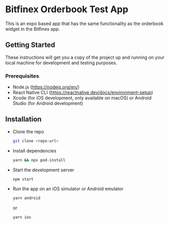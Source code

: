 # Bitfinex Orderbook Test App

This is an expo based app that has the same functionality as the orderbook widget in the Bitfinex app.

## Getting Started

These instructions will get you a copy of the project up and running on your local machine for development and testing purposes.

### Prerequisites

- Node.js (https://nodejs.org/en/)
- React Native CLI (https://reactnative.dev/docs/environment-setup)
- Xcode (for iOS development, only available on macOS) or Android Studio (for Android development)

## Installation

- Clone the repo
  ```sh
  git clone <repo-url>
  ```
- Install dependencies
  ```sh
  yarn && npx pod-install
  ```
- Start the development server
  ```sh
  npm start
  ```
- Run the app on an iOS simulator or Android emulator

  ```sh
  yarn android
  ```

  or

  ```sh
  yarn ios
  ```
